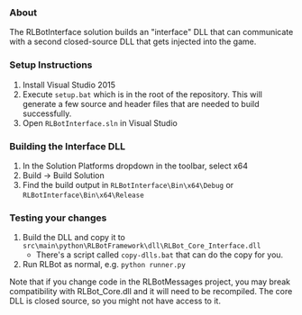 ### About

The RLBotInterface solution builds an "interface" DLL that can communicate with
a second closed-source DLL that gets injected into the game.

### Setup Instructions

1. Install Visual Studio 2015
2. Execute `setup.bat` which is in the root of the repository.
This will generate a few source and header files that are needed to build successfully.
3. Open `RLBotInterface.sln` in Visual Studio

### Building the Interface DLL

1. In the Solution Platforms dropdown in the toolbar, select x64
2. Build -> Build Solution
3. Find the build output in `RLBotInterface\Bin\x64\Debug` or `RLBotInterface\Bin\x64\Release`

### Testing your changes

1. Build the DLL and copy it to `src\main\python\RLBotFramework\dll\RLBot_Core_Interface.dll`
   - There's a script called `copy-dlls.bat` that can do the copy for you.
2. Run RLBot as normal, e.g. `python runner.py`

Note that if you change code in the RLBotMessages project, you may break compatibility with
RLBot_Core.dll and it will need to be recompiled. The core DLL is closed source,
so you might not have access to it.